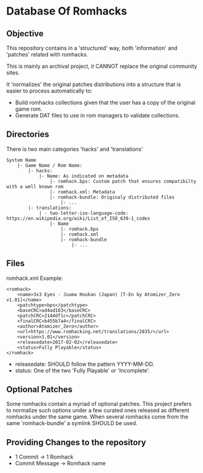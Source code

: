 # Database Of Romhacks

## Objective
This repository contains in a 'structured' way, both 'information' and 'patches' related with romhacks.

This is mainly an archival project, it CANNOT replace the original community sites.

It 'normalizes' the original patches distributions into a structure that is easier to process automatically to:
- Build romhacks collections given that the user has a copy of the original game rom.
- Generate DAT files to use in rom managers to validate collections.

## Directories
There is two main categories 'hacks' and 'translations'

```
System Name
    |- Game Name / Rom Name:
        |- hacks:
            |- Name: As indicated on metadata
                |- romhack.bps: Custom patch that ensures compatibilty with a well known rom
                |- romhack.xml: Metadata
                |- romhack-bundle: Originaly distributed files
                    |- ...
        |- translations:
            | - two-letter-iso-language-code: https://en.wikipedia.org/wiki/List_of_ISO_639-1_codes
                |- Name
                    |- romhack.bps
                    |- romhack.xml
                    |- romhack-bundle
                        |- ...
```

## Files
romhack.xml Example:
```
<romhack>
    <name>3x3 Eyes - Juuma Houkan (Japan) [T-En by Atomizer_Zero v1.01]</name>
    <patchtype>bps</patchtype>
    <baseCRC>ad4ad163</baseCRC>
    <patchCRC>2144df1c</patchCRC>
    <finalCRC>b455b7a4</finalCRC>
    <author>Atomizer_Zero</author>
    <url>https://www.romhacking.net/translations/2835/</url>
    <version>1.01</version>
    <releasedate>2017-02-02</releasedate>
    <status>Fully Playable</status>
</romhack>
```
- releasedate: SHOULD follow the pattern YYYY-MM-DD.
- status: One of the two 'Fully Playable' or 'Incomplete'.

## Optional Patches
Some romhacks contain a myriad of optional patches.
This project prefers to normalize such options under a few curated ones released as different romhacks under the same game.
When several romhacks come from the same 'romhack-bundle' a symlink SHOULD be used.

## Providing Changes to the repository
- 1 Commit -> 1 Romhack
- Commit Message -> Romhack name